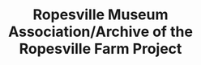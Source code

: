 ---
layout: repo
title: "Ropesville Museum Association/Archive of the Ropesville Farm Project"
id: 17269
permalink: repos/17269/
---